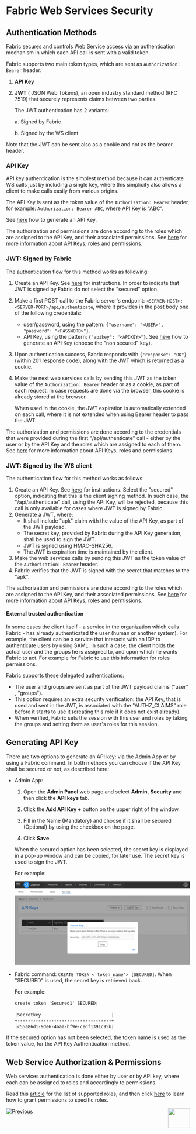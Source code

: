 # **Fabric Web Services Security** 

## Authentication Methods

Fabric secures and controls Web Service access via an authentication mechanism in which each API call is sent with a valid token. 

Fabric supports two main token types, which are sent as  `Authorization: Bearer` header:

1. **API Key** 

2. **JWT** ( JSON Web Tokens), an open industry standard method (RFC 7519) that securely represents claims between two parties. 

   The JWT authentication has 2 variants:

   a. Signed by Fabric 

   b. Signed by the WS client



Note that the JWT can be sent also as a cookie and not as the bearer header.

### API Key

API key authentication is the simplest method because it can authenticate WS calls just by including a single key, where this simplicity also allows a client to make calls easily from various origins.

The API Key is sent as the token value of the `Authorization: Bearer` header, for example: `Authorization: Bearer ABC`, where API Key is "ABC".

See [here](/articles/26_fabric_security/05_fabric_webservices_security.md#generating-api-key) how to generate an API Key.

The authorization and permissions are done according to the roles which are assigned to the API Key, and their associated permissions. See [here](/articles/17_fabric_credentials/01_fabric_credentials_overview.md) for more information about API Keys, roles and permissions.

### JWT: Signed by Fabric

The authentication flow for this method works as following:

1. Create an API Key. See [here](https://github.com/k2view-academy/K2View-Academy/blob/Academy_6.5/articles/26_fabric_security/05_fabric_webservices_security.md#generating-api-key) for instructions. In order to indicate that JWT is signed by Fabric do not select the "secured" option.

2. Make a first POST call to the Fabric server's endpoint: `<SERVER-HOST>:<SERVER-PORT>/api/authenticate`, where it provides in the post body one of the following credentials:

   - user/password, using the pattern: `{"username": "<USER>", "password": "<PASSWORD>"}`.
   - API Key, using the pattern: `{"apikey": "<APIKEY>"}`. See [here](/articles/26_fabric_security/05_fabric_webservices_security.md#generating-api-key) how to generate an API Key (choose the "non secured" key).

3. Upon authentication success, Fabric responds with `{"response": "OK"}` (within 201 response code), along with the JWT which is returned as a cookie.

4. Make the next web services calls by sending this JWT as the token value of the `Authorization: Bearer` header or as a cookie, as part of each request. In case requests are done via the browser, this cookie is already stored at the browser.  

   When used in the cookie, the JWT expiration is automatically extended on each call, where it is not extended when using Bearer header to pass the JWT.

The authorization and permissions are done according to the credentials that were provided during the first "/api/authenticate" call - either by the user or by the API Key and the roles which are assigned to each of them. See [here](/articles/17_fabric_credentials/01_fabric_credentials_overview.md) for more information about API Keys, roles and permissions.

### JWT: Signed by the WS client

The authentication flow for this method works as follows:

1. Create an API Key. See [here](/articles/26_fabric_security/05_fabric_webservices_security.md#generating-api-key) for instructions. Select the "secured" option, indicating that this is the client signing method. In such case, the "/api/authenticate" call, using the API Key, will be rejected, because this call is only available for cases where JWT is signed by Fabric.
2. Generate a JWT, where:
   - It shall include "apk" claim with the value of the API Key, as part of the JWT payload.
   - The secret key, provided by Fabric during the API Key generation, shall be used to sign the JWT.
   - JWT is signed using HMAC-SHA256.
   - The JWT is expiration time is maintained by the client.
3. Make the web services calls by sending this JWT as the token value of the `Authorization: Bearer` header.
4. Fabric verifies that the JWT is signed with the secret that matches to the "apk".

The authorization and permissions are done according to the roles which are assigned to the API Key, and their associated permissions. See [here](/articles/17_fabric_credentials/01_fabric_credentials_overview.md) for more information about API Keys, roles and permissions.



#### External trusted authentication 

In some cases the client itself - a service in the organization which calls Fabric - has already authenticated the user (human or another system). For example, the client can be a service that interacts with an IDP to authenticate users by using SAML. In such a case, the client holds the actual user and the groups he is assigned to, and upon which he wants Fabric to act. For example for Fabric to use this information for roles permissions.

Fabric supports these delegated authentications:

* The user and groups are sent as part of the JWT payload claims ("user" , "groups"). 
* This option requires an extra security verification: the API Key, that is used and sent in the JWT, is associated with the "AUTHZ_CLAIMS" role before it starts to use it (creating this role if it does not exist already). 
* When verified, Fabric sets the session with this user and roles by taking the groups and setting them as user's roles for this session.



## Generating API Key  

There are two options to generate an API key: via the Admin App or by using a Fabric command. In both methods you can choose if the API Key shall be secured or not, as described here: 

* Admin App: 

  1. Open the **Admin Panel** web page and select **Admin**, **Security** and then click the **API keys** tab.
  2. Click the **Add API Key +** button on the upper right of the window.

  3. Fill in the Name (Mandatory) and choose if it shall be secured (Optional) by using the checkbox on the page.

  4. Click  **Save**.

  When the secured option has been selected, the secret key is displayed in a pop-up window and can be copied, for later use. The secret key is used to sign the JWT.

  

  For example:

  <img src="/articles/26_fabric_security/images/07_fabric_webToken.PNG">

* Fabric command: `CREATE TOKEN <'token_name'> [SECURED]`.  When "SECURED" is used, the secret key is retrieved back.

  For example:

  ```
  create token 'Secured1' SECURED;
  
  |Secretkey                           |
  +------------------------------------+
  |c55a86d1-9de6-4aaa-bf9e-cedf1391c95b|
  ```

  

If the secured option has not been selected,  the token name is used as the token value, for the API Key Authentication method.



## Web Service Authorization & Permissions 

Web services authentication is done either by user or by API key,  where each can be assigned to roles and accordingly to permissions.


Read this [article](/articles/17_fabric_credentials/01_fabric_credentials_overview.md#rbac-in-fabric) for the list of supported roles, and then click [here](/articles/17_fabric_credentials/02_fabric_credentials_commands.md#grant-ws_name-to-role-) to learn how to grant permissions to specific roles.








[![Previous](/articles/images/Previous.png)](/articles/26_fabric_security/04_fabric_interfaces_security.md)[<img align="right" width="60" height="54" src="/articles/images/Next.png">](/articles/26_fabric_security/06_data_masking.md)

